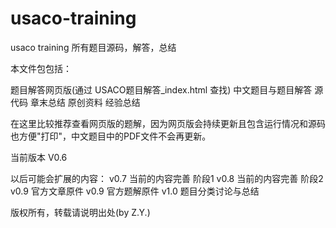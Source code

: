 usaco-training
==============

usaco training 所有题目源码，解答，总结

本文件包包括：

题目解答网页版(通过 USACO题目解答_index.html 查找)
中文题目与题目解答
源代码
章末总结
原创资料
经验总结

在这里比较推荐查看网页版的题解，因为网页版会持续更新且包含运行情况和源码也方便"打印"，中文题目中的PDF文件不会再更新。

当前版本 V0.6

以后可能会扩展的内容：
v0.7 当前的内容完善 阶段1
v0.8 当前的内容完善 阶段2
v0.9 官方文章原件
v0.9 官方题解原件
v1.0 题目分类讨论与总结

版权所有，转载请说明出处(by Z.Y.) 
